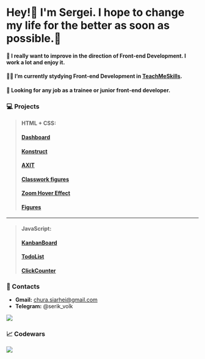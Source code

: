 # Hey!👋 I'm Sergei. I hope to change my life for the better as soon as possible.💪  

#### 🧠 I really want to improve in the direction of Front-end Development. I work a lot and enjoy it.

#### 👨‍🎓 I’m currently stydying Front-end Development in [TeachMeSkills](https://teachmeskills.by/).

#### 🔭 Looking for any job as a trainee or junior front-end developer.

### 💻 Projects
> #### **HTML + CSS:**
> #### [**Dashboard**](https://github.com/siarheichura/Dashboard)
> #### [**Konstruct**](https://github.com/siarheichura/KONSTRUCT-building-company)
> #### [**AXIT**](https://github.com/siarheichura/AXIT)
> #### [**Classwork figures**](https://github.com/siarheichura/classwork-figure)
> #### [**Zoom Hover Effect**](https://github.com/siarheichura/kitties)
> #### [**Figures**](https://github.com/siarheichura/figures)
___
> #### **JavaScript:**
> #### [**KanbanBoard**](https://github.com/siarheichura/KanbanBoard)
> #### [**TodoList**](https://github.com/siarheichura/ToDo-App)
> #### [**ClickCounter**](https://github.com/siarheichura/ClickCounter)



### 📲 Contacts 
- **Gmail:** chura.siarhei@gmail.com
- **Telegram:** @serik_volk

<img src='https://github-readme-stats.vercel.app/api?username=siarheichura&&show_icons=true&hide_border=true'>

### 📈 Codewars
<img src='https://www.codewars.com/users/seriy_volk/badges/large'>